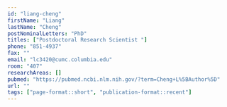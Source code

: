 ```yaml
---
id: "liang-cheng"
firstName: "Liang"
lastName: "Cheng"
postNominalLetters: "PhD"
titles: ["Postdoctoral Research Scientist "]
phone: "851-4937"
fax: ""
email: "lc3420@cumc.columbia.edu"
room: "407"
researchAreas: []
pubmed: "https://pubmed.ncbi.nlm.nih.gov/?term=Cheng+L%5BAuthor%5D"
url: ""
tags: ["page-format::short", "publication-format::recent"]
---
```

